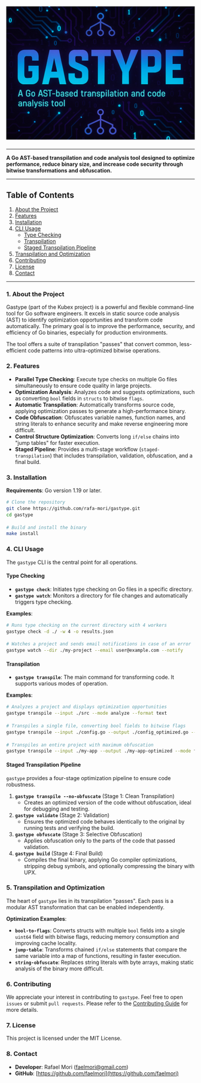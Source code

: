 # ![Gastype Banner](./docs/assets/top_banner_ct_md.png)

---

**A Go AST-based transpilation and code analysis tool designed to optimize performance, reduce binary size, and increase code security through bitwise transformations and obfuscation.**

---

## **Table of Contents**

1. [About the Project](https://www.google.com/search?q=%231-about-the-project)
2. [Features](https://www.google.com/search?q=%232-features)
3. [Installation](https://www.google.com/search?q=%233-installation)
4. [CLI Usage](https://www.google.com/search?q=%234-cli-usage)
      - [Type Checking](https://www.google.com/search?q=%23type-checking)
      - [Transpilation](https://www.google.com/search?q=%23transpilation)
      - [Staged Transpilation Pipeline](https://www.google.com/search?q=%23staged-transpilation-pipeline)
5. [Transpilation and Optimization](https://www.google.com/search?q=%235-transpilation-and-optimization)
6. [Contributing](https://www.google.com/search?q=%236-contributing)
7. [License](https://www.google.com/search?q=%237-license)
8. [Contact](https://www.google.com/search?q=%238-contact)

---

### **1. About the Project**

Gastype (part of the Kubex project) is a powerful and flexible command-line tool for Go software engineers. It excels in static source code analysis (AST) to identify optimization opportunities and transform code automatically. The primary goal is to improve the performance, security, and efficiency of Go binaries, especially for production environments.

The tool offers a suite of transpilation "passes" that convert common, less-efficient code patterns into ultra-optimized bitwise operations.

### **2. Features**

- **Parallel Type Checking**: Execute type checks on multiple Go files simultaneously to ensure code quality in large projects.
- **Optimization Analysis**: Analyzes code and suggests optimizations, such as converting `bool` fields in `structs` to bitwise `flags`.
- **Automatic Transpilation**: Automatically transforms source code, applying optimization passes to generate a high-performance binary.
- **Code Obfuscation**: Obfuscates variable names, function names, and string literals to enhance security and make reverse engineering more difficult.
- **Control Structure Optimization**: Converts long `if/else` chains into "jump tables" for faster execution.
- **Staged Pipeline**: Provides a multi-stage workflow (`staged-transpilation`) that includes transpilation, validation, obfuscation, and a final build.

### **3. Installation**

**Requirements**: Go version 1.19 or later.

```bash
# Clone the repository
git clone https://github.com/rafa-mori/gastype.git
cd gastype

# Build and install the binary
make install
```

### **4. CLI Usage**

The `gastype` CLI is the central point for all operations.

#### **Type Checking**

- **`gastype check`**: Initiates type checking on Go files in a specific directory.
- **`gastype watch`**: Monitors a directory for file changes and automatically triggers type checking.

**Examples**:

```bash
# Runs type checking on the current directory with 4 workers
gastype check -d ./ -w 4 -o results.json

# Watches a project and sends email notifications in case of an error
gastype watch --dir ./my-project --email user@example.com --notify
```

#### **Transpilation**

- **`gastype transpile`**: The main command for transforming code. It supports various modes of operation.

**Examples**:

```bash
# Analyzes a project and displays optimization opportunities
gastype transpile --input ./src --mode analyze --format text

# Transpiles a single file, converting bool fields to bitwise flags
gastype transpile --input ./config.go --output ./config_optimized.go --mode transpile --passes bool-to-flags

# Transpiles an entire project with maximum obfuscation
gastype transpile --input ./my-app --output ./my-app-optimized --mode full-project --security 3
```

#### **Staged Transpilation Pipeline**

`gastype` provides a four-stage optimization pipeline to ensure code robustness.

1. **`gastype transpile --no-obfuscate`** (Stage 1: Clean Transpilation)
      - Creates an optimized version of the code without obfuscation, ideal for debugging and testing.
2. **`gastype validate`** (Stage 2: Validation)
      - Ensures the optimized code behaves identically to the original by running tests and verifying the build.
3. **`gastype obfuscate`** (Stage 3: Selective Obfuscation)
      - Applies obfuscation only to the parts of the code that passed validation.
4. **`gastype build`** (Stage 4: Final Build)
      - Compiles the final binary, applying Go compiler optimizations, stripping debug symbols, and optionally compressing the binary with UPX.

### **5. Transpilation and Optimization**

The heart of `gastype` lies in its transpilation "passes". Each pass is a modular AST transformation that can be enabled independently.

**Optimization Examples**:

- **`bool-to-flags`**: Converts structs with multiple `bool` fields into a single `uint64` field with bitwise flags, reducing memory consumption and improving cache locality.
- **`jump-table`**: Transforms chained `if/else` statements that compare the same variable into a map of functions, resulting in faster execution.
- **`string-obfuscate`**: Replaces string literals with byte arrays, making static analysis of the binary more difficult.

### **6. Contributing**

We appreciate your interest in contributing to `gastype`. Feel free to open `issues` or submit `pull requests`. Please refer to the [Contributing Guide](https://www.google.com/search?q=https://github.com/rafa-mori/gastype/blob/main/CONTRIBUTING.md) for more details.

### **7. License**

This project is licensed under the MIT License.

### **8. Contact**

- **Developer**: Rafael Mori ([faelmori@gmail.com](mailto:faelmori@gmail.com))
- **GitHub**: [https://github.com/faelmori](https://github.com/faelmori)
